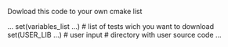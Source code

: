 Dowload this code to your own cmake list 

...
set(variables_list ...) # list of tests wich you want to download 
set(USER_LIB ...) # user input # directory with user source code
...
